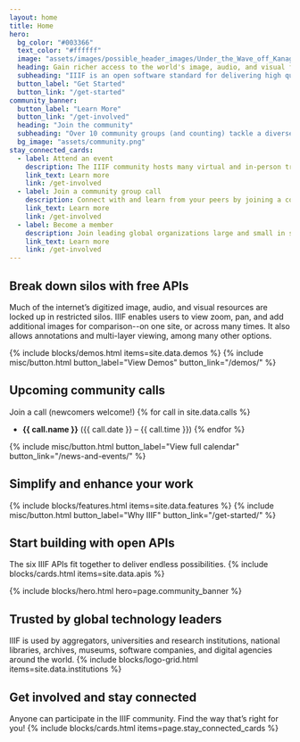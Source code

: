 ```yaml
---
layout: home
title: Home
hero:
  bg_color: "#003366"
  text_color: "#ffffff"
  image: "assets/images/possible_header_images/Under_the_Wave_off_Kanagawa.jpg"
  heading: Gain richer access to the world's image, audio, and visual files
  subheading: "IIIF is an open software standard for delivering high quality, attributed digital objects online at scale. It’s also the international community of people developing and implementing the IIIF APIs. IIIF is stewarded by a consortium."
  button_label: "Get Started"
  button_link: "/get-started"
community_banner:
  button_label: "Learn More"
  button_link: "/get-involved"
  heading: "Join the community"
  subheading: "Over 10 community groups (and counting) tackle a diverse range of topics relating to the Framework--from crafting new technical specifications and implementing IIIF in specific communities, to conducting outreach."
  bg_image: "assets/community.png"
stay_connected_cards:
  - label: Attend an event
    description: The IIIF community hosts many virtual and in-person trainings, conferences, and other events each year.
    link_text: Learn more
    link: /get-involved
  - label: Join a community group call
    description: Connect with and learn from your peers by joining a community group, or by proposing a new one! Calls are open to everyone.
    link_text: Learn more
    link: /get-involved
  - label: Become a member
    description: Join leading global organizations large and small in supporting the IIIF community’s work by becoming a member of the Consortium.
    link_text: Learn more
    link: /get-involved
---
```


## Break down silos with free APIs
Much of the internet’s digitized image, audio, and visual resources are locked up in restricted silos. IIIF enables users to view zoom, pan, and add additional images for comparison--on one site, or across many times. It also allows annotations and multi-layer viewing, among many other options.

{% include blocks/demos.html items=site.data.demos %}
{% include misc/button.html button_label="View Demos" button_link="/demos/" %}

## Upcoming community calls
Join a call (newcomers welcome!)
{% for call in site.data.calls %}
- **{{ call.name }}** ({{ call.date }} – {{ call.time }})
{% endfor %}

{% include misc/button.html button_label="View full calendar" button_link="/news-and-events/" %}

## Simplify and enhance your work
{% include blocks/features.html items=site.data.features %}
{% include misc/button.html button_label="Why IIIF" button_link="/get-started/" %}


## Start building with open APIs
The six IIIF APIs fit together to deliver endless possibilities.
{% include blocks/cards.html items=site.data.apis %}

{% include blocks/hero.html hero=page.community_banner %}

## Trusted by global technology leaders
IIIF is used by aggregators, universities and research institutions, national libraries, archives, museums, software companies, and digital agencies around the world.
{% include blocks/logo-grid.html items=site.data.institutions %}



## Get involved and stay connected
Anyone can participate in the IIIF community. Find the way that’s right for you!
{% include blocks/cards.html items=page.stay_connected_cards %}
